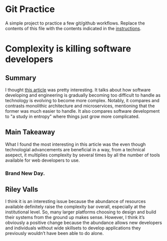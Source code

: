 # Git Practice

A simple project to practice a few git/github workflows. Replace the contents of this file with the contents indicated in the [instructions](./instructions.md).

# Complexity is killing software developers

## Summary

I thought [this article](https://www.infoworld.com/article/3639050/complexity-is-killing-software-developers.html) was pretty interesting. It talks about how software developing and engineering is gradually becoming too difficult to handle as technology is evolving to become more complex. Notably, it compares and contrasts monolithic architecture and microservices, mentioning that the former was much easier to handle. It also compares software development to "a study in entropy" where things just grow more complicated.

## Main Takeaway

What I found the most interesting in this article was the even though technologial advancements are beneficial in a way, from a technical asepect, it multiplies complexity by several times by all the number of tools available for web developers to use.

### Brand New Day.

## Riley Valls

I think it is an interesting issue because the abundance of resources available definitely raise the complexity bar overall, especially at the institutional level. So, many larger platforms choosing to design and build their systems from the ground up makes sense. However, I think it’s obviously a positive change because the abundance allows new developers and individuals without wide skillsets to develop applications they previously wouldn’t have been able to do alone.
